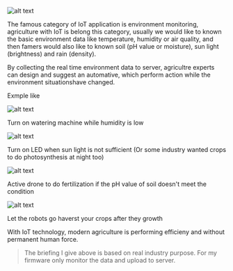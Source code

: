 
![alt text](https://github.com/Raydivine/IoT-of-Modern-Agriculture/blob/master/Doc/Image/Agriculture%20with%20IoT.png)

The famous category of IoT application is environment monitoring, agriculture with IoT is belong this category,
usually we would like to known the basic environment data like temperature, humidity or air quality, and then famers would also like to known soil (pH value or moisture), sun light (brightness) and rain (density). 


By collecting the real time environment data to server,  agricultre experts can design and suggest an automative, which perform action while the environment situationshave changed.

Exmple like

![alt text](https://github.com/Raydivine/IoT-of-Modern-Agriculture/blob/master/Doc/Image/agriculture-watering.jpg)

Turn on watering machine while humidity is low

  ![alt text](https://github.com/Raydivine/IoT-of-Modern-Agriculture/blob/master/Doc/Image/LED_lighting_in_agriculture-667x328.jpg)

Turn on LED when sun light is not sufficient (Or some industry wanted crops to do photosynthesis at night too)

![alt text](https://github.com/Raydivine/IoT-of-Modern-Agriculture/blob/master/Doc/Image/farming-drones.jpg)

Active drone to do fertilization if the pH value of soil doesn't meet the condition

![alt text](https://github.com/Raydivine/IoT-of-Modern-Agriculture/blob/master/Doc/Image/harvest.jpg)

Let the robots go haverst your crops after they growth


With IoT technology, modern agriculture is performing efficieny and without permanent human force.

>The briefing I give above is based on real industry purpose. For my firmware only monitor the data and upload to server.



